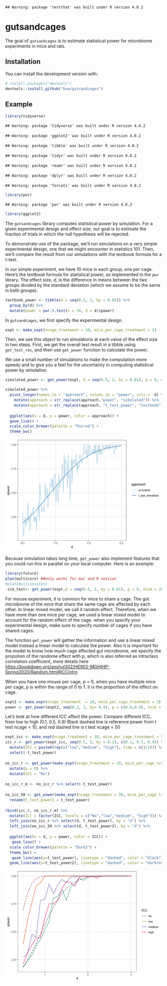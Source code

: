 
<!-- README.md is generated from README.Rmd. Please edit that file -->

    ## Warning: package 'testthat' was built under R version 4.0.2

# gutsandcages

The goal of `gutsandcages` is to estimate statistical power for
microbiome experiments in mice and rats.

## Installation

You can install the development version with:

``` r
# install.packages("devtools")
devtools::install_github("huw/gutsandcages")
```

## Example

``` r
library(tidyverse)
```

    ## Warning: package 'tidyverse' was built under R version 4.0.2

    ## Warning: package 'ggplot2' was built under R version 4.0.2

    ## Warning: package 'tibble' was built under R version 4.0.2

    ## Warning: package 'tidyr' was built under R version 4.0.2

    ## Warning: package 'readr' was built under R version 4.0.2

    ## Warning: package 'dplyr' was built under R version 4.0.2

    ## Warning: package 'forcats' was built under R version 4.0.2

``` r
library(pwr)
```

    ## Warning: package 'pwr' was built under R version 4.0.2

``` r
library(ggplot2)
```

The `gutsandcages` library computes statistical power by simulation. For
a given experimental design and effect size, our goal is to estimate the
fraction of trials in which the null hypothesis will be rejected.

To demonstrate use of the package, we’ll run simulations on a very
simple experimental design, one that we might encounter in statistics
101. Then, we’ll compare the result from our simulations with the
textbook formula for a t-test.

In our simple experiment, we have 10 mice in each group, one per cage.
Here’s the textbook formula for statistical power, as implemented in the
`pwr` library. The effect size, *d*, is the difference in means between
the two groups divided by the standard deviation (which we assume to be
the same in both groups).

``` r
textbook_power <- tibble(d = seq(0.5, 2, by = 0.01)) %>%
  group_by(d) %>%
  mutate(power = pwr.t.test(n = 10, d = d)$power)
```

In `gutsandcages`, we first specify the experimental design.

``` r
expt <- make_expt(ncage_treatment = 10, mice_per_cage_treatment = 1)
```

Then, we use this object to run simulations at each value of the effect
size in two steps. First, we get the overall test result in a tibble
using `get_test_res`, and then use `get_power` function to calculate the
power.

We use a small number of simulations to make the computation more speedy
and to give you a feel for the uncertainty in computing statistical
power by
simulation.

``` r
simulated_power <- get_power(expt, d = seq(0.5, 2, by = 0.01), p = 0, nsim = 20)
```

``` r
simulated_power %>%
  pivot_longer(names_to = "approach", values_to = "power", cols = -d) %>%
    mutate(approach = str_replace(approach,"power", "simulated")) %>%
    mutate(approach = str_replace(approach, "t_test_power", "textbook")) %>%
  
  ggplot(aes(x = d, y = power, color = approach)) +
  geom_line() +
  scale_color_brewer(palette = "Paired") +
  theme_bw()
```

![](man/figures/README-basicpower-1.png)<!-- -->

Because simulation takes long time, `get_power` also implement features
that you could run this in parallel on your local computer. Here is an
example:

``` r
library(future)
plan(multicore) ##only works for mac and R session
#plan(multisession)
 sim_test<- get_power(expt,d = seq(0.5, 2, by = 0.01), p = 0, nsim = 200)
```

For mouse experiment, it is common for mice to share a cage. The gut
microbiome of the mice that share the same cage are affected by each
other. In linear mixed model, we call it random effect. Therefore, when
we have more than one mice per cage, we used a linear mixed model to
account for the random effect of the cage. when you specify your
experimental design, make sure to specify number of cages if you have
shared cages.

The function `get_power` will gather the information and use a linear
mixed model instead a linear model to calculate the power. Also it is
important for the model to know how much cage affected gut microbiome,
we specify the propotion of the randome effect with p, which is also
referred as intraclass correlation coefficient, more details here
<https://bookdown.org/anshul302/HE902-MGHIHP-Spring2020/Random.html#ICCintro>

When you have one mouse per cage, p = 0, when you have multiple mice per
cage, p is within the range of 0 to 1. it is the proportion of the
effect on cage.

``` r
expt2 <- make_expt(ncage_treatment  = 10, mice_per_cage_treatment = 3)
power <- get_power(expt2, seq(0.2, 3, by= 0.4), p = c(0.6,0.9), nsim = 20)
```

Let’s look at how different ICC affect the power. Compare different ICC,
from low to high (0.1, 0.5, 0.9) Black dashed line is reference power
from t test ncage = 10, and red dashed line is t test ncage = 50

``` r
expt_icc <- make_expt(ncage_treatment = 10, mice_per_cage_treatment = 5)
icc_r <- get_power(expt_icc, seq(0.5, 3, by = 0.1), c(0.1, 0.5, 0.9)) %>%
  mutate(ICC = paste0(rep(c("low","medium", "high"), time = n()/3))) %>%
  select(-t_test_power)

no_icc_r <- get_power(make_expt(ncage_treatment = 10, mice_per_cage_treatment = 1), seq(0.5, 3, by = 0.1), p = 0, nsim = 100) %>%
  mutate(p = 0) %>%
  mutate(ICC = "No")

no_icc_r_m <- no_icc_r %>% select(-t_test_power)

no_icc_50 <- get_power(make_expt(ncage_treatment = 50, mice_per_cage_treatment = 1), seq(0.5, 3, by = 0.1), p = 0, nsim = 100) %>%
  rename(t_test_power2 = t_test_power)

rbind(icc_r, no_icc_r_m) %>%
  mutate(ICC = factor(ICC, levels = c("No","low","medium", "high"))) %>%
  left_join(no_icc_r %>% select(d, t_test_power), by = "d") %>%
  left_join(no_icc_50 %>% select(d, t_test_power2), by = "d") %>%

  ggplot(aes(x = d, y = power, color = ICC)) +
   geom_line() +
  scale_color_brewer(palette = "Dark2") +
  theme_bw() +
   geom_line(aes(y=t_test_power), linetype = "dashed", color = "black") +
  geom_line(aes(y=t_test_power2), linetype = "dashed", color = "darkred")
```

![](man/figures/README-unnamed-chunk-9-1.png)<!-- -->
